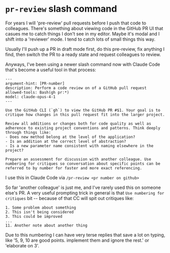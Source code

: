 # `pr-review` slash command

For years I will 'pre-review' pull requests before I push that code to colleagues. There's something about viewing code in the GitHub PR UI that casues me to catch things I don't see in my editor. Maybe it's modal and I shift into a 'reviewer' mode. I tend to catch lots of small things this way.

Usually I'll push up a PR in draft mode first, do this pre-review, fix anything I find, then switch the PR to a ready state and request colleagues to review.

Anyways, I've been using a newer slash command now with Claude Code that's become a useful tool in that process:

```
---
argument-hint: [PR-number]
description: Perform a code review on of a GitHub pull request
allowed-tools: Bash(gh pr:*)
model: claude-opus-4-1
---

Use the GitHub CLI (`gh`) to view the GitHub PR #$1. Your goal is to critique how changes in this pull request fit into the larger project.

Review all additions or changes both for code quality as well as adherence to existing project conventions and patterns. Think deeply through things like:
- Does new method belong at the level of the application?
- Is an addition at the correct level of abstraction?
- Is a new parameter name consistent with naming elsewhere in the project?

Prepare an assessment for discussion with another colleague. Use numbering for critiques so conversation about specific points can be referred to by number for faster and more exact referencing.
```

I use this in Claude Code via `/pr-review <pr number on github>`

So far 'another colleague' is just me, and I've rarely used this on someone else's PR. A very useful prompting trick in general is that `Use numbering for critiques` bit -- because of that CC will spit out critiques like:

```
1. Some problem about something
2. This isn't being considered
3. This could be improved
...
11. Another note about another thing
```

Due to this numbering I can have very terse replies that save a lot on typing, like '5, 9, 10 are good points. implement them and ignore the rest.' or 'elaborate on 3'.
